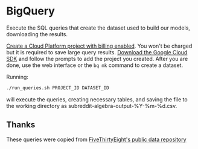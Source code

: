 # BigQuery
Execute the SQL queries that create the dataset used to build our models, downloading the results.

[Create a Cloud Platform project with billing enabled](https://cloud.google.com/bigquery/quickstart-web-ui#before-you-begin). You won't be charged but it is required to save large query results. [Download the Google Cloud SDK](https://cloud.google.com/sdk/docs/) and follow the prompts to add the project you created. After you are done, use the web interface or the `bq mk` command to create a dataset.

Running:

```bash
./run_queries.sh PROJECT_ID DATASET_ID
```

will execute the queries, creating necessary tables, and saving the file to the working directory as subreddit-algebra-output-%Y-%m-%d.csv.

## Thanks
These queries were copied from [FiveThirtyEight's public data repository](https://github.com/fivethirtyeight/data/blob/master/subreddit-algebra/processData.sql)
